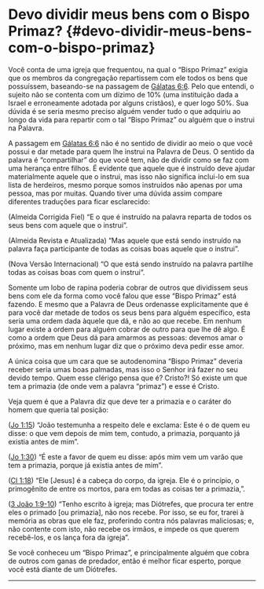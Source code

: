 # Devo dividir meus bens com o Bispo Primaz? {#devo-dividir-meus-bens-com-o-bispo-primaz}

Você conta de uma igreja que frequentou, na qual o “Bispo Primaz” exigia que os membros da congregação repartissem com ele todos os bens que possuíssem, baseando-se na passagem de [Gálatas 6:6](http://bibliaonline.com.br/acf/gl/6/6). Pelo que entendi, o sujeito não se contenta com um dízimo de 10% (uma instituição dada a Israel e erroneamente adotada por alguns cristãos), e quer logo 50%. Sua dúvida é se seria mesmo preciso alguém vender tudo o que adquiriu ao longo da vida para repartir com o tal “Bispo Primaz” ou alguém que o instrui na Palavra.

A passagem em [Gálatas 6:6](http://bibliaonline.com.br/acf/gl/6/6) não é no sentido de dividir ao meio o que você possui e dar metade para quem lhe instrui na Palavra de Deus. O sentido da palavra é “compartilhar” do que você tem, não de dividir como se faz com uma herança entre filhos. É evidente que aquele que é instruído deve ajudar materialmente aquele que o instrui, mas isso não significa inclui-lo em sua lista de herdeiros, mesmo porque somos instruídos não apenas por uma pessoa, mas por muitas. Quando tiver uma dúvida assim compare diferentes traduções para ficar esclarecido:

(Almeida Corrigida Fiel) “E o que é instruído na palavra reparta de todos os seus bens com aquele que o instrui”.

(Almeida Revista e Atualizada) “Mas aquele que está sendo instruído na palavra faça participante de todas as coisas boas aquele que o instrui”.

(Nova Versão Internacional) “O que está sendo instruído na palavra partilhe todas as coisas boas com quem o instrui”.

Somente um lobo de rapina poderia cobrar de outros que dividissem seus bens com ele da forma como você falou que esse “Bispo Primaz” está fazendo. E mesmo que a Palavra de Deus ordenasse explicitamente que é para você dar metade de todos os seus bens para alguém específico, esta seria uma ordem dada àquele que dá, e não ao que recebe. Em nenhum lugar existe a ordem para alguém cobrar de outro para que lhe dê algo. É como a ordem que Deus dá para amarmos as pessoas: devemos amar o próximo, mas em nenhum lugar diz que o próximo deva pedir esse amor.

A única coisa que um cara que se autodenomina “Bispo Primaz” deveria receber seria umas boas palmadas, mas isso o Senhor irá fazer no seu devido tempo. Quem esse clérigo pensa que é? Cristo?! Só existe um que tem a primazia (de onde vem a palavra “primaz”) e esse é Cristo.

Veja quem é que a Palavra diz que deve ter a primazia e o caráter do homem que queria tal posição:

([Jo 1:15](http://bibliaonline.com.br/acf/jo/1/15)) “João testemunha a respeito dele e exclama: Este é o de quem eu disse: o que vem depois de mim tem, contudo, a primazia, porquanto já existia antes de mim”.

([Jo 1:30](http://bibliaonline.com.br/acf/jo/1/30)) “É este a favor de quem eu disse: após mim vem um varão que tem a primazia, porque já existia antes de mim”.

([Cl 1:18](http://bibliaonline.com.br/acf/cl/1/18)) “Ele [Jesus] é a cabeça do corpo, da igreja. Ele é o princípio, o primogênito de entre os mortos, para em todas as coisas ter a primazia,”.

([3 João 1:9-10](http://bibliaonline.com.br/acf/3jo/1/9-10)) “Tenho escrito à igreja; mas Diótrefes, que procura ter entre eles o primado [ou primazia], não nos recebe. Por isso, se eu for, trarei à memória as obras que ele faz, proferindo contra nós palavras maliciosas; e, não contente com isto, não recebe os irmãos, e impede os que querem recebê-los, e os lança fora da igreja”.

Se você conheceu um “Bispo Primaz”, e principalmente alguém que cobra de outros com ganas de predador, então é melhor ficar esperto, porque você está diante de um Diótrefes.

*****